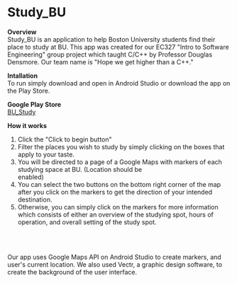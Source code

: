 # Study_BU
<b>Overview</b>
<br>
Study_BU is an application to help Boston University students find their place to study at BU. This app was created for our EC327 "Intro to Software Engineering" group project which taught C/C++ by Professor Douglas Densmore. Our team name is "Hope we get higher than a C++." 
</br>

<b>Intallation</b>
<br>
To run simply download and open in Android Studio or download the app on the Play Store.
</br>

<b>Google Play Store</b>
<br>
<a href="https://play.google.com/store/apps/details?id=com.something.bustudyspots&hl=en">BU_Study</a>
</br>

<b>How it works</b>
<br>
1. Click the "Click to begin button"
2. Filter the places you wish to study by simply clicking on the boxes that apply to your taste.
3. You will be directed to a page of a Google Maps with markers of each studying space at BU. (Location should be           
   enabled)
4. You can select the two buttons on the bottom right corner of the map after you click on the markers to get the direction of    your intended destination.
5. Otherwise, you can simply click on the markers for more information which consists of either an overview of the studying      spot, hours of operation, and overall setting of the study spot.
</br>

<b><Technical Aspects></b>
<br>
Our app uses Google Maps API on Android Studio to create markers, and user's current location. We also used Vectr, a graphic design software, to create the background of the user interface. 
</br>




